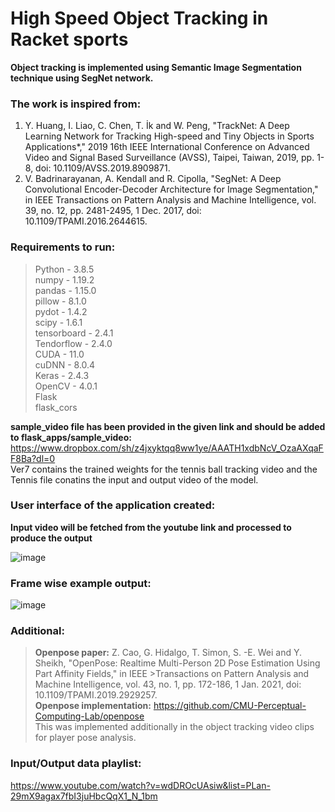 # High Speed Object Tracking in Racket sports
**Object tracking is implemented using Semantic Image Segmentation technique using SegNet network.**

### The work is inspired from: ###
1. Y. Huang, I. Liao, C. Chen, T. İk and W. Peng, "TrackNet: A Deep Learning Network for Tracking High-speed and Tiny Objects in Sports Applications*," 2019 16th IEEE International Conference on Advanced Video and Signal Based Surveillance (AVSS), Taipei, Taiwan, 2019, pp. 1-8, doi: 10.1109/AVSS.2019.8909871.
2. V. Badrinarayanan, A. Kendall and R. Cipolla, "SegNet: A Deep Convolutional Encoder-Decoder Architecture for Image Segmentation," in IEEE Transactions on Pattern Analysis and Machine Intelligence, vol. 39, no. 12, pp. 2481-2495, 1 Dec. 2017, doi: 10.1109/TPAMI.2016.2644615.

### Requirements to run: ###
>Python - 3.8.5 <br />
>numpy - 1.19.2 <br />
>pandas - 1.15.0 <br />
>pillow - 8.1.0 <br />
>pydot - 1.4.2 <br />
>scipy - 1.6.1 <br />
>tensorboard - 2.4.1 <br />
>Tendorflow - 2.4.0 <br />
>CUDA - 11.0 <br />
>cuDNN - 8.0.4 <br />
>Keras - 2.4.3 <br />
>OpenCV - 4.0.1 <br />
>Flask <br />
>flask_cors <br />

**sample_video file has been provided in the given link and should be added to flask_apps/sample_video:** <br />
https://www.dropbox.com/sh/z4jxyktqq8ww1ye/AAATH1xdbNcV_OzaAXqaFF8Ba?dl=0 <br />
Ver7 contains the trained weights for the tennis ball tracking video and the Tennis file conatins the input and output video of the model.
### User interface of the application created:
  **Input video will be fetched from the youtube link and processed to produce the output**
  
  ![image](https://user-images.githubusercontent.com/49316145/113846736-69cecc80-97b4-11eb-8f0c-fd959912ccc0.png)
  
### Frame wise example output:
  
  ![image](https://user-images.githubusercontent.com/49316145/113848247-e6ae7600-97b5-11eb-9113-f6013d762ff3.png)
  
### Additional:
>**Openpose paper:** Z. Cao, G. Hidalgo, T. Simon, S. -E. Wei and Y. Sheikh, "OpenPose: Realtime Multi-Person 2D Pose Estimation Using Part Affinity Fields," in IEEE >Transactions on Pattern Analysis and Machine Intelligence, vol. 43, no. 1, pp. 172-186, 1 Jan. 2021, doi: 10.1109/TPAMI.2019.2929257. <br />
>**Openpose implementation:** https://github.com/CMU-Perceptual-Computing-Lab/openpose <br />
>This was implemented additionally in the object tracking video clips for player pose analysis.

### Input/Output data playlist:
https://www.youtube.com/watch?v=wdDROcUAsiw&list=PLan-29mX9agax7fbI3juHbcQqX1_N_1bm



